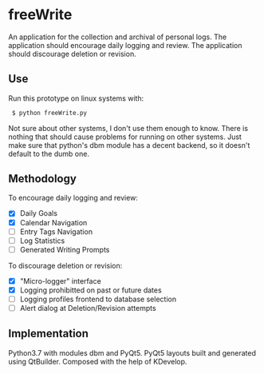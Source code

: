 # freeWrite

An application for the collection and archival of personal logs. The application should encourage daily logging and review. The application should discourage deletion or revision.

## Use

Run this prototype on linux systems with:
```bash
 $ python freeWrite.py
```
Not sure about other systems, I don't use them enough to know. There is nothing that should cause problems for running on other systems. Just make sure that python's dbm module has a decent backend, so it doesn't default to the dumb one.

## Methodology

To encourage daily logging and review:

- [x] Daily Goals
- [x] Calendar Navigation
- [ ] Entry Tags Navigation
- [ ] Log Statistics
- [ ] Generated Writing Prompts

To discourage deletion or revision:

- [x] "Micro-logger" interface
- [x] Logging prohibitted on past or future dates
- [ ] Logging profiles frontend to database selection
- [ ] Alert dialog at Deletion/Revision attempts

## Implementation

Python3.7 with modules dbm and PyQt5. PyQt5 layouts built and generated using QtBuilder. Composed with the help of KDevelop. 
